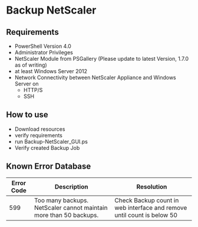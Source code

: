 # Backup NetScaler

## Requirements

* PowerShell Version 4.0
* Administrator Privileges
* NetScaler Module from PSGallery (Please update to latest Version, 1.7.0 as of writing)
* at least Windows Server 2012
* Network Connectivity between NetScaler Appliance and Windows Server on
  * HTTP/S
  * SSH

## How to use

* Download resources
* verify requirements
* run Backup-NetScaler_GUI.ps
* Verify created Backup Job

## Known Error Database

| Error Code | Description | Resolution |
| ---------- | ----------- | ---------- |
| 599 | Too many backups. NetScaler cannot maintain more than 50 backups. | Check Backup count in web interface and remove until count is below 50 |
